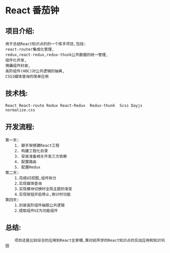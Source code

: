 # React 番茄钟

## 项目介绍:
    用于总结React知识点的的一个练手项目,包括:
    react-router集成化管理,
    redux,react-redux,redux-thunk公共数据的统一管理,
    组件化开发,
    傀儡组件封装,
    高阶组件(HOC)对公共逻辑的抽离,
    CSS3媒体查询的简单应用
## 技术栈: 
    React React-route Redux React-Redux  Redux-thunk  Scss Dayjs normalize.css

## 开发流程:
    第一天:
        1. 脚手架搭建React工程
        2. 构建工程化目录
        3. 安装准备相关开发三方依赖
        4. 配置路由
        5. 配置Redux
    第二天:
        1.完成UI视图,组件拆分
        2.实现媒体查询
        3.实现模块切换时全局主题的渐变
        4.实现按钮开启停止,倒计时功能
    第四天:
        1.封装高阶组件抽取公共逻辑
        2.提取组件UI为功能组件    



## 总结:
        项目还是比较综合的应用到React全家桶,算对前所学的React知识点的实战应用和知识巩固  

    




